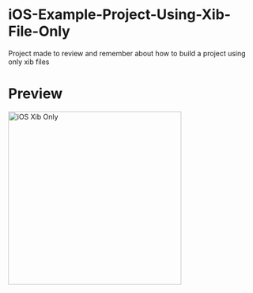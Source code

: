 # iOS-Example-Project-Using-Xib-File-Only
Project made to review and remember about how to build a project using only xib files

# Preview

<img src="https://github.com/renatomateusx/iOS-Example-Project-Using-Xib-File-Only/blob/master/gif.giff" width="350" title="iOS Xib Only">
